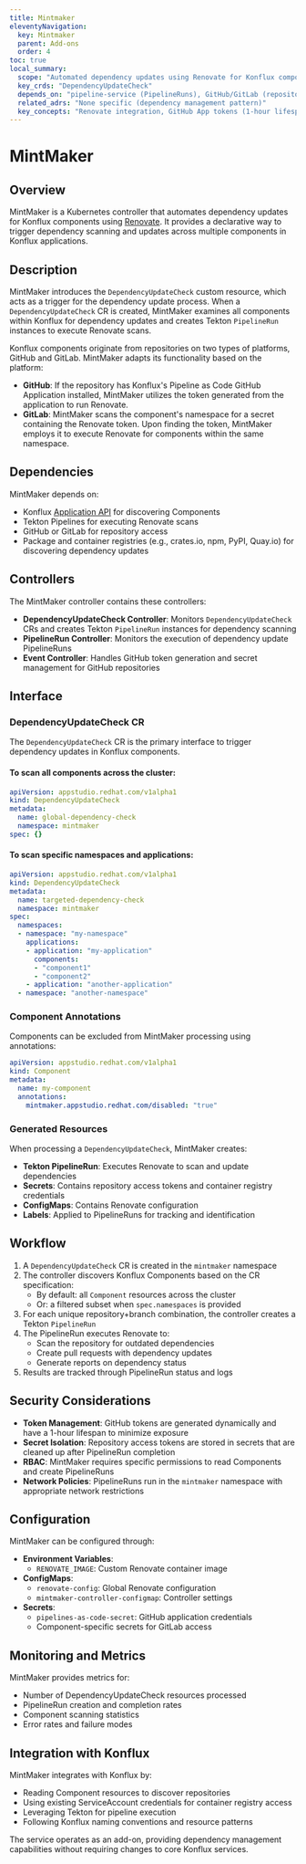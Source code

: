 ```yaml
---
title: Mintmaker
eleventyNavigation:
  key: Mintmaker
  parent: Add-ons
  order: 4
toc: true
local_summary:
  scope: "Automated dependency updates using Renovate for Konflux components"
  key_crds: "DependencyUpdateCheck"
  depends_on: "pipeline-service (PipelineRuns), GitHub/GitLab (repositories), package registries"
  related_adrs: "None specific (dependency management pattern)"
  key_concepts: "Renovate integration, GitHub App tokens (1-hour lifespan), component scanning, namespace/application filtering"
---
```


# MintMaker

## Overview

MintMaker is a Kubernetes controller that automates dependency updates for Konflux components using [Renovate](https://docs.renovatebot.com). It provides a declarative way to trigger dependency scanning and updates across multiple components in Konflux applications.

## Description

MintMaker introduces the `DependencyUpdateCheck` custom resource, which acts as a trigger for the dependency update process. When a `DependencyUpdateCheck` CR is created, MintMaker examines all components within Konflux for dependency updates and creates Tekton `PipelineRun` instances to execute Renovate scans.

Konflux components originate from repositories on two types of platforms, GitHub and GitLab. MintMaker adapts its functionality based on the platform:

* **GitHub**: If the repository has Konflux's Pipeline as Code GitHub Application installed, MintMaker utilizes the token generated from the application to run Renovate.
* **GitLab**: MintMaker scans the component's namespace for a secret containing the Renovate token. Upon finding the token, MintMaker employs it to execute Renovate for components within the same namespace.

## Dependencies

MintMaker depends on:
- Konflux [Application API](https://konflux-ci.dev/docs/reference/kube-apis/application-api/) for discovering Components
- Tekton Pipelines for executing Renovate scans
- GitHub or GitLab for repository access
- Package and container registries (e.g., crates.io, npm, PyPI, Quay.io) for discovering dependency updates

## Controllers

The MintMaker controller contains these controllers:

- **DependencyUpdateCheck Controller**: Monitors `DependencyUpdateCheck` CRs and creates Tekton `PipelineRun` instances for dependency scanning
- **PipelineRun Controller**: Monitors the execution of dependency update PipelineRuns
- **Event Controller**: Handles GitHub token generation and secret management for GitHub repositories

## Interface

### DependencyUpdateCheck CR

The `DependencyUpdateCheck` CR is the primary interface to trigger dependency updates in Konflux components.

#### To scan all components across the cluster:

```yaml
apiVersion: appstudio.redhat.com/v1alpha1
kind: DependencyUpdateCheck
metadata:
  name: global-dependency-check
  namespace: mintmaker
spec: {}
```

#### To scan specific namespaces and applications:

```yaml
apiVersion: appstudio.redhat.com/v1alpha1
kind: DependencyUpdateCheck
metadata:
  name: targeted-dependency-check
  namespace: mintmaker
spec:
  namespaces:
  - namespace: "my-namespace"
    applications:
    - application: "my-application"
      components:
      - "component1"
      - "component2"
    - application: "another-application"
  - namespace: "another-namespace"
```

### Component Annotations

Components can be excluded from MintMaker processing using annotations:

```yaml
apiVersion: appstudio.redhat.com/v1alpha1
kind: Component
metadata:
  name: my-component
  annotations:
    mintmaker.appstudio.redhat.com/disabled: "true"
```

### Generated Resources

When processing a `DependencyUpdateCheck`, MintMaker creates:

- **Tekton PipelineRun**: Executes Renovate to scan and update dependencies
- **Secrets**: Contains repository access tokens and container registry credentials
- **ConfigMaps**: Contains Renovate configuration
- **Labels**: Applied to PipelineRuns for tracking and identification

## Workflow

1. A `DependencyUpdateCheck` CR is created in the `mintmaker` namespace
2. The controller discovers Konflux Components based on the CR specification:
   - By default: all `Component` resources across the cluster
   - Or: a filtered subset when `spec.namespaces` is provided
3. For each unique repository+branch combination, the controller creates a Tekton `PipelineRun`
4. The PipelineRun executes Renovate to:
   - Scan the repository for outdated dependencies
   - Create pull requests with dependency updates
   - Generate reports on dependency status
5. Results are tracked through PipelineRun status and logs

## Security Considerations

- **Token Management**: GitHub tokens are generated dynamically and have a 1-hour lifespan to minimize exposure
- **Secret Isolation**: Repository access tokens are stored in secrets that are cleaned up after PipelineRun completion
- **RBAC**: MintMaker requires specific permissions to read Components and create PipelineRuns
- **Network Policies**: PipelineRuns run in the `mintmaker` namespace with appropriate network restrictions

## Configuration

MintMaker can be configured through:

- **Environment Variables**: 
  - `RENOVATE_IMAGE`: Custom Renovate container image
- **ConfigMaps**: 
  - `renovate-config`: Global Renovate configuration
  - `mintmaker-controller-configmap`: Controller settings
- **Secrets**:
  - `pipelines-as-code-secret`: GitHub application credentials
  - Component-specific secrets for GitLab access

## Monitoring and Metrics

MintMaker provides metrics for:
- Number of DependencyUpdateCheck resources processed
- PipelineRun creation and completion rates
- Component scanning statistics
- Error rates and failure modes

## Integration with Konflux

MintMaker integrates with Konflux by:
- Reading Component resources to discover repositories
- Using existing ServiceAccount credentials for container registry access
- Leveraging Tekton for pipeline execution
- Following Konflux naming conventions and resource patterns

The service operates as an add-on, providing dependency management capabilities without requiring changes to core Konflux services.
